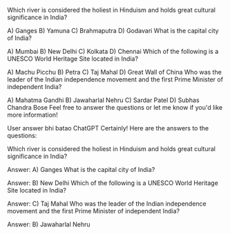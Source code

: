 Which river is considered the holiest in Hinduism and holds great cultural significance in India?

A) Ganges
B) Yamuna
C) Brahmaputra
D) Godavari
What is the capital city of India?

A) Mumbai
B) New Delhi
C) Kolkata
D) Chennai
Which of the following is a UNESCO World Heritage Site located in India?

A) Machu Picchu
B) Petra
C) Taj Mahal
D) Great Wall of China
Who was the leader of the Indian independence movement and the first Prime Minister of independent India?

A) Mahatma Gandhi
B) Jawaharlal Nehru
C) Sardar Patel
D) Subhas Chandra Bose
Feel free to answer the questions or let me know if you'd like more information!




User
answer bhi batao
ChatGPT
Certainly! Here are the answers to the questions:

Which river is considered the holiest in Hinduism and holds great cultural significance in India?

Answer: A) Ganges
What is the capital city of India?

Answer: B) New Delhi
Which of the following is a UNESCO World Heritage Site located in India?

Answer: C) Taj Mahal
Who was the leader of the Indian independence movement and the first Prime Minister of independent India?

Answer: B) Jawaharlal Nehru